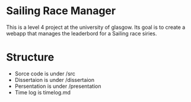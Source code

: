 # Sailing Race Manager

This is a level 4 project at the university of glasgow. Its goal is to create a webapp that manages the leaderbord for a Sailing race siries.

# Structure
* Sorce code is under /src
* Dissertaion is under /dissertaion
* Persentation is under /presentation
* Time log is timelog.md
